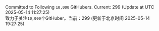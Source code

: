 Committed to Following `10,000` GitHubers. Current: <!-- FOLLOWING_COUNT -->299<!-- FOLLOWING_COUNT --> (Update at UTC <!-- LAST_UPDATED -->2025-05-14 11:27:25<!-- LAST_UPDATED -->)<br>
致力于关注`10,000`个GitHuber。当前：<!-- FOLLOWING_COUNT -->299<!-- FOLLOWING_COUNT --> (更新于北京时间 <!-- LAST_UPDATED_CST -->2025-05-14 19:27:25<!-- LAST_UPDATED_CST -->)
